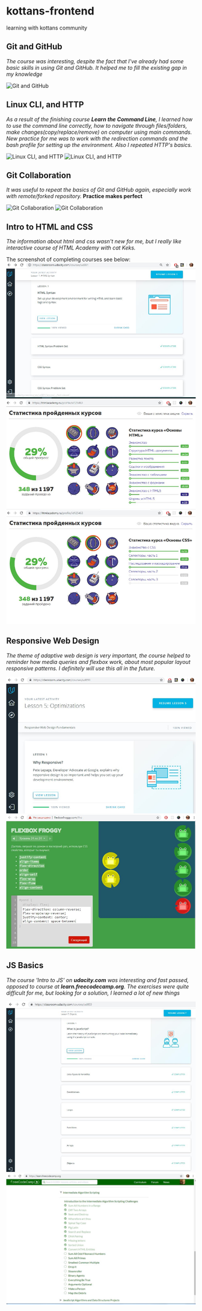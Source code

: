 # kottans-frontend
learning with kottans community

## Git and GitHub
*The course was interesting, despite the fact that I've already had some basic skills in using Git and GitHub. It helped me to fill the existing gap in my knowledge*

![Git and GitHub](https://github.com/simpleil/kottans-frontend/blob/master/task_Git%20_GitHub/task_git.jpg)

## Linux CLI, and HTTP
*As a result of the finishing course **Learn the Command Line**, I learned how to use the command line correctly, how to navigate through files/folders, make changes(copy/replace/remove) on computer using main commands.
New practice for me was to work with the redirection commands and the bash profile for setting up the environment. Also I repeated HTTP's basics.*

![Linux CLI, and HTTP](https://github.com/simpleil/kottans-frontend/blob/master/task_linux_cli/task-linux-cli1.JPG)
![Linux CLI, and HTTP](https://github.com/simpleil/kottans-frontend/blob/master/task_linux_cli/task-linux-cli2.JPG)

## Git Collaboration
*It was useful to repeat the basics of Git and GitHub again, especially work with remote/forked repository.*
**Practice makes perfect**

![Git Collaboration](https://github.com/simpleil/kottans-frontend/blob/master/task_git_collaboration/task_git_collaboration.JPG)
![Git Collaboration](https://github.com/simpleil/kottans-frontend/blob/master/task_git_collaboration/task_git_collaboration2.JPG)

## Intro to HTML and CSS

*The information about html and css wasn't new for me, but l really like interactive course of HTML Academy with cat Keks.*

The screenshot of completing courses see below:
![Intro to HTML and CSS](task_git_html_css_intro/html_css_udacity.JPG)
![Intro to HTML and CSS](task_git_html_css_intro/HTMLAcademy_html1.jpg)
![Intro to HTML and CSS](task_git_html_css_intro/HTMLAcademy_css.jpg)

## Responsive Web Design

*The theme of adaptive web design is very important, the course helped to reminder how media queries and flexbox work, about most popular layout responsive patterns. I definitely will use this all in the future.*

![Responsive Web Design](task_responsive_web_design/udacity_responsive_web_design.JPG)
![Responsive Web Design](task_responsive_web_design/flexbox_froggy.JPG)

## JS Basics

*The course 'Intro to JS' on **udacity.com** was interesting and fast passed, opposed to course at **learn.freecodecamp.org**. The  exercises were quite difficult for me, but looking for a solution, I learned a lot of new things*

![JS Basics](task_js_basics/udacityJS.jpg)
![JS Basics](task_js_basics/freecodecampPart1.jpg)
